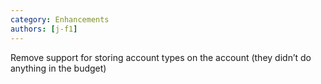 ```yaml
---
category: Enhancements
authors: [j-f1]
---
```


Remove support for storing account types on the account (they didn’t do anything in the budget)
